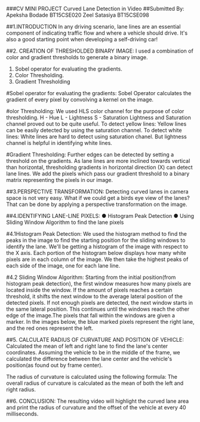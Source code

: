 ###CV MINI PROJECT Curved Lane Detection in Video
##Submitted By:
Apeksha Bodade BT15CSE020 
Zeel Satasiya BT15CSE098

##1.INTRODUCTION
In any driving scenario, lane lines are an essential component of indicating traffic flow and where a vehicle should drive. It's also a good starting point when developing a self-driving car!

##2. CREATION OF THRESHOLDED BINARY IMAGE:
I used a combination of color and gradient thresholds to generate a binary image.
1. Sobel operator for evaluating the gradients. 
2. Color Thresholding.
3. Gradient Thresholding

#Sobel operator for evaluating the gradients:
Sobel Operator calculates the gradient of every pixel by convolving a kernel on the image.

#olor Thresholding:
We used HLS color channel for the purpose of color thresholding.
H - Hue L - Lightness S - Saturation Lightness and Saturation channel proved out to be quite useful.
To detect yellow lines:
Yellow lines can be easily detected by using the saturation channel.
To detect white lines:
White lines are hard to detect using saturation chanel. But lightness channel is helpful in identifying white lines.

#Gradient Thresholding:
Further edges can be detected by setting a threshold on the gradients. As lane lines are more inclined towards vertical than horizontal, thresholding gradients in horizontal direction (X) can detect lane lines. We add the pixels which pass our gradient threshold to a binary matrix representing the pixels in our image.

##3.PERSPECTIVE TRANSFORMATION:
Detecting curved lanes in camera space is not very easy. What if we could get a birds eye view of the lanes? That can be done by applying a perspective transformation on the image.

##4.IDENTIFYING LANE-LINE PIXELS:
● Histogram Peak Detection
● Using Sliding Window Algorithm to find the lane pixels

 #4.1Histogram Peak Detection:
We used the histogram method to find the peaks in the image to find the starting position for the sliding windows to identify the lane.
We'll be getting a histogram of the image with respect to the X axis. Each portion of the histogram below displays how many white pixels are in each column of the image. We then take the highest peaks of each side of the image, one for each lane line.
 
 #4.2 Sliding Window Algorithm:
Starting from the initial position(from histogram peak detection), the first window measures how many pixels are located inside the window. If the amount of pixels reaches a certain threshold, it shifts the next window to the average lateral position of the detected pixels. If not enough pixels are detected, the next window starts in the same lateral position. This continues until the windows reach the other edge of the image.The pixels that fall within the windows are given a marker. In the images below, the blue marked pixels represent the right lane, and the red ones represent the left.
 
##5. CALCULATE RADIUS OF CURVATURE AND POSITION OF VEHICLE:
Calculated the mean of left and right lane to find the lane's center coordinates. Assuming the vehicle to be in the middle of the frame, we calculated the difference between the lane center and the vehicle's position(as found out by frame center).

The radius of curvature is calculated using the following formula:
The overall radius of curvature is calculated as the mean of both the left and right radius.

##6. CONCLUSION:
The resulting video will highlight the curved lane area and print the radius of curvature and the offset of the vehicle at every 40 milliseconds.